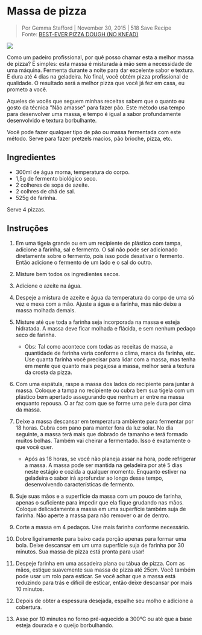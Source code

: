 # Massa de pizza
> Por Gemma Stafford | November 30, 2015 | 518  Save Recipe  
Fonte: [BEST-EVER PIZZA DOUGH (NO KNEAD)](http://www.biggerbolderbaking.com/best-ever-pizza-dough/)

![](https://www.biggerbolderbaking.com/wp-content/uploads/2015/11/BBB100-Best-Ever-Pizza-Dough-FINAL-1024x576.jpg)

Como um padeiro profissional, por quê posso chamar esta a melhor massa de pizza?
É simples: esta massa é misturada à mão sem a necessidade de uma máquina.
Fermenta durante a noite para dar excelente sabor e textura. E dura até 4 dias
na geladeira. No final, você obtém pizza profissional de qualidade. O resultado
será a melhor pizza que você já fez em casa, eu prometo a você.

Aqueles de vocês que seguem minhas receitas sabem que o quanto eu gosto da 
técnica "Não amasse" para fazer pão. Este método usa tempo para desenvolver uma 
massa, e tempo é igual a sabor profundamente desenvolvido e textura borbulhante.

Você pode fazer qualquer tipo de pão ou massa fermentada com este método.
Serve para fazer pretzels macios, pão brioche, pizza, etc.

## Ingredientes
- 300ml de água morna, temperatura do corpo.
- 1,5g de fermento biológico seco.
- 2 colheres de sopa de azeite.
- 2 colhres de chá de sal.
- 525g de farinha.

Serve 4 pizzas.

## Instruções
1. Em uma tigela grande ou em um recipiente de plástico com tampa, adicione a 
farinha, sal e fermento. O sal não pode ser adicionado diretamente sobre o
fermento, pois isso pode desativar o fermento. Então adicione o fermento de um
lado e o sal do outro. 

1. Misture bem todos os ingredientes secos.

1. Adicione o azeite na água.

1. Despeje a mistura de azeite e água da temperatura do corpo de uma só vez e 
mexa com a mão. Ajuste a água e a farinha, mas não deixe a massa molhada 
demais.

1. Misture até que toda a farinha seja incorporada na massa e esteja hidratada.
A massa deve ficar molhada e flácida, e sem nenhum pedaço seco de farinha.

    - Obs: Tal como acontece com todas as receitas de massa, a quantidade de 
    farinha varia conforme o clima, marca da farinha, etc. Use quanta farinha 
    você precisar para lidar com a massa, mas tenha em mente que quanto mais 
    pegajosa a massa, melhor será a textura da crosta da pizza.

1. Com uma espátula, raspe a massa dos lados do recipiente para juntar à massa.
Coloque a tampa no recipiente ou cubra bem sua tigela com um plástico bem 
apertado assegurando que nenhum ar entre na massa enquanto repousa. O ar faz
com que se forme uma pele dura por cima da massa.

1. Deixe a massa descansar em temperatura ambiente para fermentar por 18 horas. 
Cubra com pano para manter fora da luz solar. No dia seguinte, a massa terá mais
que dobrado de tamanho e terá formado muitos bolhas. Também vai cheirar a 
fermentado. Isso é exatamente o que você quer.

    - Após as 18 horas, se você não planeja assar na hora, pode refrigerar a
    massa. A massa pode ser mantida na geladeira por até 5 dias neste estágio e 
    cozida a qualquer momento. Enquanto estiver na geladeira o sabor irá 
    aprofundar ao longo desse tempo, desenvolvendo características de fermento.

1. Suje suas mãos e a superfície da massa com um pouco de farinha, apenas o 
suficiente para impedir que ela fique grudando nas mãos. Coloque delicadamente 
a massa em uma superfície também suja de farinha. Não aperte a massa para não
remover o ar de dentro.

1. Corte a massa em 4 pedaços. Use mais farinha conforme necessário.

1. Dobre ligeiramente para baixo cada porção apenas para formar uma bola. 
Deixe descansar em um uma superfície suja de farinha por 30 minutos. Sua
massa de pizza está pronta para usar!

1. Despeje farinha em uma assadeira plana ou tábua de pizza. Com as mãos,
estique suavemente sua massa de pizza até 25cm. Você também pode usar um
rolo para esticar. Se você achar que a massa está reduzindo para trás e difícil 
de esticar, então deixe descansar por mais 10 minutos.

1. Depois de obter a espessura desejada, espalhe seu molho e adicione a 
cobertura.

1. Asse por 10 minutos no forno pré-aquecido a 300°C ou até que a base esteja
dourada e o queijo borbulhando.
